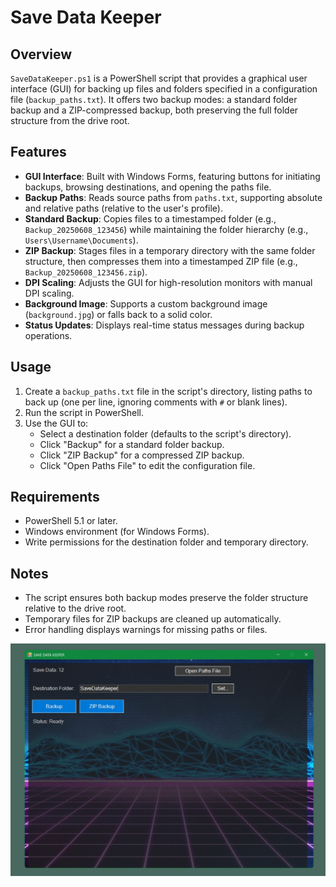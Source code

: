 # Save Data Keeper

## Overview
`SaveDataKeeper.ps1` is a PowerShell script that provides a graphical user interface (GUI) for backing up files and folders specified in a configuration file (`backup_paths.txt`). It offers two backup modes: a standard folder backup and a ZIP-compressed backup, both preserving the full folder structure from the drive root.

## Features
- **GUI Interface**: Built with Windows Forms, featuring buttons for initiating backups, browsing destinations, and opening the paths file.
- **Backup Paths**: Reads source paths from `paths.txt`, supporting absolute and relative paths (relative to the user's profile).
- **Standard Backup**: Copies files to a timestamped folder (e.g., `Backup_20250608_123456`) while maintaining the folder hierarchy (e.g., `Users\Username\Documents`).
- **ZIP Backup**: Stages files in a temporary directory with the same folder structure, then compresses them into a timestamped ZIP file (e.g., `Backup_20250608_123456.zip`).
- **DPI Scaling**: Adjusts the GUI for high-resolution monitors with manual DPI scaling.
- **Background Image**: Supports a custom background image (`background.jpg`) or falls back to a solid color.
- **Status Updates**: Displays real-time status messages during backup operations.

## Usage
1. Create a `backup_paths.txt` file in the script's directory, listing paths to back up (one per line, ignoring comments with `#` or blank lines).
2. Run the script in PowerShell.
3. Use the GUI to:
   - Select a destination folder (defaults to the script's directory).
   - Click "Backup" for a standard folder backup.
   - Click "ZIP Backup" for a compressed ZIP backup.
   - Click "Open Paths File" to edit the configuration file.

## Requirements
- PowerShell 5.1 or later.
- Windows environment (for Windows Forms).
- Write permissions for the destination folder and temporary directory.

## Notes
- The script ensures both backup modes preserve the folder structure relative to the drive root.
- Temporary files for ZIP backups are cleaned up automatically.
- Error handling displays warnings for missing paths or files.

![Alt text](/screenshot/screenshot.jpg)
